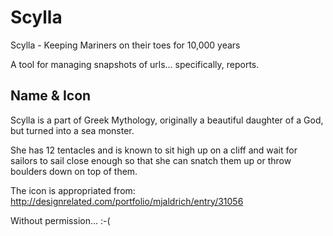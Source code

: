 Scylla
======
Scylla - Keeping Mariners on their toes for 10,000 years

A tool for managing snapshots of urls... specifically, reports.






Name & Icon
-----------
Scylla is a part of Greek Mythology, originally a beautiful daughter of a God, but turned into a sea monster.

She has 12 tentacles and is known to sit high up on a cliff and wait for sailors to sail close enough so that she
can snatch them up or throw boulders down on top of them.

The icon is appropriated from:
http://designrelated.com/portfolio/mjaldrich/entry/31056

Without permission... :-(
